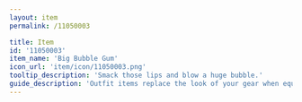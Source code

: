 ```yaml
---
layout: item
permalink: /11050003

title: Item
id: '11050003'
item_name: 'Big Bubble Gum'
icon_url: 'item/icon/11050003.png'
tooltip_description: 'Smack those lips and blow a huge bubble.'
guide_description: 'Outfit items replace the look of your gear when equipped.'
---
```

